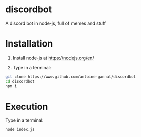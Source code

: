 # discordbot
A discord bot in node-js, full of memes and stuff

#	Installation	#

1.	Install node-js at https://nodejs.org/en/

2.	Type in a terminal:

```sh
git clone https://www.github.com/antoine-gannat/discordbot
cd discordbot
npm i
```

#	Execution	#

Type in a terminal:

```sh
node index.js
```
